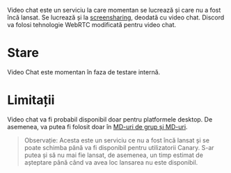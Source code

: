 <!-- TITLE: Romanian - Video Chat -->

Video chat este un serviciu la care momentan se lucrează și care nu a fost încă lansat. Se lucrează și la [screensharing](/screensharing), deodată cu video chat. Discord va folosi tehnologie WebRTC modificată pentru video chat.

# Stare

Video Chat este momentan în faza de testare internă.

# Limitații

Video chat va fi probabil disponibil doar pentru platformele desktop. De asemenea, va putea fi folosit doar în [MD-uri de grup și MD-uri](/direct-messages).

> Observație: Acesta este un serviciu ce nu a fost încă lansat și se poate schimba până va fi disponibil pentru utilizatorii Canary. S-ar putea și să nu mai fie lansat, de asemenea, un timp estimat de așteptare până când va avea loc lansarea nu este disponibil.